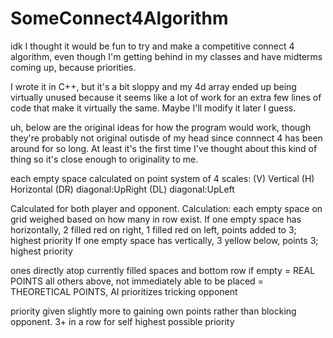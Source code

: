 # SomeConnect4Algorithm
idk I thought it would be fun to try and make a competitive connect 4 algorithm, even though I'm getting behind in my classes and have midterms coming up, because priorities.


I wrote it in C++, but it's a bit sloppy and my 4d array ended up being virtually unused because it seems like a lot of work for an extra few lines of code that make it virtually the same. Maybe I'll modify it later I guess.






uh, below are the original ideas for how the program would work, though they're probably not original outisde of my head since connnect 4 has been around for so long. At least it's the first time I've thought about this kind of thing so it's close enough to originality to me.

each empty space calculated on point system of 4 scales:
(V) Vertical
(H) Horizontal
(DR) diagonal:UpRight
(DL) diagonal:UpLeft

Calculated for both player and opponent.
Calculation: each empty space on grid weighed based on how many in row exist.
	If one empty space has horizontally, 2 filled red on right, 1 filled red on left, points added to 3; highest priority
	If one empty space has vertically, 3 yellow below, points 3; highest priority

ones directly atop currently filled spaces and bottom row if empty = REAL POINTS
all others above, not immediately able to be placed = THEORETICAL POINTS, AI prioritizes tricking opponent

priority given slightly more to gaining own points rather than blocking opponent. 3+ in a row for self highest possible priority
